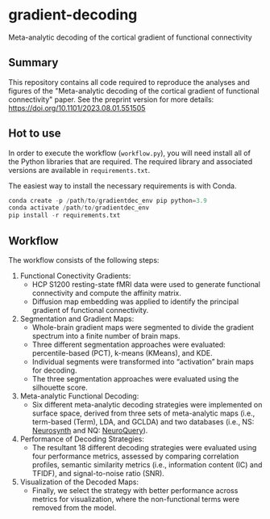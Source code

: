 # gradient-decoding
Meta-analytic decoding of the cortical gradient of functional connectivity

## Summary
This repository contains all code required to reproduce the analyses and figures of the 
"Meta-analytic decoding of the cortical gradient of functional connectivity" paper.
See the preprint version for more details: https://doi.org/10.1101/2023.08.01.551505

## Hot to use
In order to execute the workflow (`workflow.py`), you will need install all of the Python libraries 
that are required. The required library and associated versions are available in `requirements.txt`.

The easiest way to install the necessary requirements is with Conda.

```python
conda create -p /path/to/gradientdec_env pip python=3.9
conda activate /path/to/gradientdec_env
pip install -r requirements.txt
```

## Workflow
The workflow consists of the following steps:

1. Functional Conectivity Gradients:
    * HCP S1200 resting-state fMRI data were used to generate functional connectivity and compute 
    the affinity matrix.
    * Diffusion map embedding was applied to identify the principal gradient of functional 
    connectivity.
2. Segmentation and Gradient Maps:
    * Whole-brain gradient maps were segmented to divide the gradient spectrum into a finite number 
    of brain maps.
    * Three different segmentation approaches were evaluated: percentile-based (PCT), k-means 
    (KMeans), and KDE. 
    * Individual segments were transformed into “activation” brain maps for decoding. 
    * The three segmentation approaches were evaluated using the silhouette score. 
3. Meta-analytic Functional Decoding:
    * Six different meta-analytic decoding strategies were implemented on surface space, derived 
    from three sets of meta-analytic maps (i.e., term-based (Term), LDA, and GCLDA) and two 
    databases (i.e., NS: [Neurosynth](https://github.com/neurosynth/neurosynth-data) 
    and NQ: [NeuroQuery](https://github.com/neuroquery/neuroquery_data)). 
4. Performance of Decoding Strategies:
    * The resultant 18 different decoding strategies were evaluated using four performance metrics,
    assessed by comparing correlation profiles, semantic similarity metrics (i.e., information 
    content (IC) and TFIDF), and signal-to-noise ratio (SNR). 
5. Visualization of the Decoded Maps:
    * Finally, we select the strategy with better performance across metrics for visualization, 
    where the non-functional terms were removed from the model.
